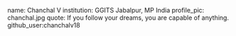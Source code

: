 
name: Chanchal V 
institution: GGITS Jabalpur, MP India
profile_pic: chanchal.jpg
quote: If you follow your dreams, you are capable of anything.
github_user:chanchalv18

